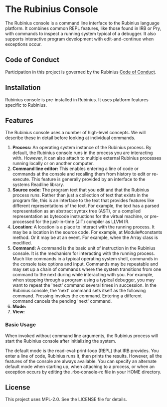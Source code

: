 # The Rubinius Console

The Rubinius console is a command line interface to the Rubinius language platform. It combines common REPL features, like those found in IRB or Pry, with commands to inspect a running system typical of a debugger. It also supports interactive program development with edit-and-continue when exceptions occur.


## Code of Conduct

Participation in this project is governed by the Rubinius [Code of Conduct](http://rubinius.com/code-of-conduct/).


## Installation

Rubinius console is pre-installed in Rubinius. It uses platform features specific to Rubinius.


## Features

The Rubinius console uses a number of high-level concepts. We will describe these in detail before looking at individual commands.

1. **Process:** An operating system instance of the Rubinius process. By default, the Rubinius console runs in the process you are interacting with. However, it can also attach to multiple external Rubinius processes running locally or on another computer.
1. **Command line editor:** This enables entering a line of code or commands at the console and recalling them from history to edit or re-execute. This feature is generally provided by an interface to the systems Readline library.
1. **Source code:** The program text that you edit and that the Rubinius process runs. Rather than just a collection of text that exists in the program file, this is an interface to the text that provides features like different representations of the text. For example, the text has a parsed representation as an abstract syntax tree (AST), or a compiled representation as bytecode instructions for the virtual machine, or pre-processed for the just-in-time (JIT) compiler as LLVM IR.
1. **Location:** A location is a place to interact with the running process. It may be a location in the source code. For example, at Module#constants method. Or it may be at an event. For example, when the Array class is modified.
1. **Command:** A command is the basic unit of instruction in the Rubinius console. It is the mechanism for interacting with the running process. Much like commands in a typical operating system shell, commands in the console take options and input. Commands may be repeatable and may set up a chain of commands where the system transitions from one command to the next during while interacting with you. For example, when stepping through a program using a typical debugger, you may want to repeat the 'next' command several times in succession. In the Rubinius console, the 'next' command sets itself as the following command. Pressing <Enter> invokes the command. Entering a different command cancels the pending 'next' command.
1. **Mode:**
1. **View:**


### Basic Usage

When invoked without command line arguments, the Rubinius process will start the Rubinius console after initializing the system.

The default mode is the read-eval-print-loop (REPL) that IRB provides. You enter a line of code, Rubinius runs it, then prints the results. However, all the features of the console are always available. You can specify an alternate default mode when starting up, when attaching to a process, or when an exception occurs by editing the .rbx-console-rc file in your HOME directory.


## License

This project uses MPL-2.0. See the LICENSE file for details.

